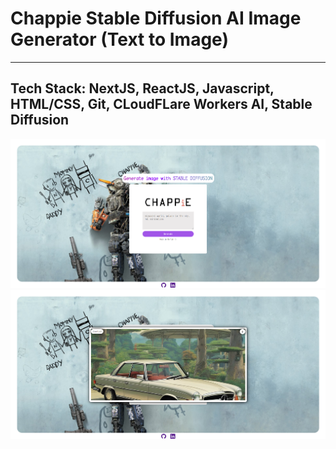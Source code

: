 # Chappie Stable Diffusion AI Image Generator (Text to Image)

---

## Tech Stack: NextJS, ReactJS, Javascript, HTML/CSS, Git, CLoudFLare Workers AI, Stable Diffusion

![screenshot](./Screenshot%202024-06-09%20045657.png)
![screenshot1](Screenshot%202024-06-09%20045840.png)
